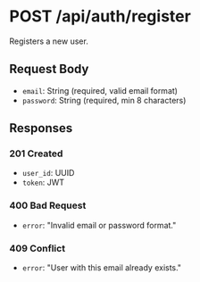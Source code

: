 # POST /api/auth/register

Registers a new user.

## Request Body

- `email`: String (required, valid email format)
- `password`: String (required, min 8 characters)

## Responses

### 201 Created
- `user_id`: UUID
- `token`: JWT

### 400 Bad Request
- `error`: "Invalid email or password format."

### 409 Conflict
- `error`: "User with this email already exists."
